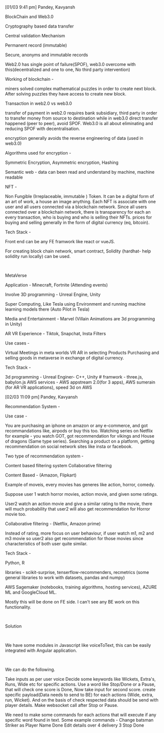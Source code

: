 [01/03 9:41 pm] Pandey, Kavyansh




BlockChain and Web3.0




Cryptography based data transfer

Central validation Mechanism

Permanent record (immutable)

Secure, anonyms and immutable records




Web2.0 has single point of failure(SPOF), web3.0 overcome with this(decentralized and one to one, No third party intervention)




Working of blockchain -

miners solved complex mathematical puzzles in order to create next block. After solving puzzles they have access to create new block.




Transaction in web2.0 vs web3.0

transfer of payment in web2.0 requires bank subsidiary, third party in order to transfer money from source to destination while in web3.0 direct transfer happened (peer to peer), avoid SPOF. Web3.0 is all about eliminating and reducing SPOF with decentralisation.




encryption generally avoids the reverse engineering of data (used in web3.0)


Algorithms used for encryption -

Symmetric Encryption, Asymmetric encryption, Hashing




Semantic web - data can been read and understand by machine, machine readable




NFT -

Non Fungible (Irreplaceable, immutable ) Token.
It can be a digital form of an art of work, a house an image anything.
Each NFT is associate with one user and all users connected via a blockchain network.
Since all users connected over a blockchain network, there is transparency for each an every transaction, who is buying and who is selling their NFTs.
prices for buying and selling generally in the form of digital currency (eq, bitcoin).



Tech Stack -

Front end can be any FE framwork like react or vueJS.

For creating block chain network, smart contract, Solidity (hardhat- help solidity run locally) can be used.

 




MetaVerse




Application - Minecraft, Fortnite (Attending events)


Involve 3D programming - Unreal Engine, Unity

Super Computing, Like Tesla using Environment and running machine learning models there (Auto Pilot in Tesla)

Media and Entertainment - Marvel (Villain Animations are 3d programming in Unity)

AR VR Experience - Tiktok, Snapchat, Insta Filters




Use cases -

Virtual Meetings in meta worlds
VR AR in selecting Products
Purchasing and selling goods in metaverse in exchange of digital currency.




Tech Stack -

3d programming - Unreal Enginer- C++, Unity #
framwork - three.js, babylon.js
AWS services - AWS appstream 2.0(for 3 apps), AWS sumerain (for AR VR applications), speed 3d on AWS





[02/03 11:09 pm] Pandey, Kavyansh




Recommendation System -




Use case -

You are purchasing an iphone on amazon or any e-commerce, and got recommandations like, airpods or buy this too.
Watching series on Netflix for example - you watch GOT, got recommendation for vikings and House of dragons (Same type series).
Searching a product on a platform, getting recommendation on social network sites like insta or facebook.


Two type of recommendation system -

Content based filtering system
Collaborative filtering




Content Based - (Amazon, Flipkart)

Example of moveis, every movies has generes like action, horror, comedy.

Suppose user 1 watch horror movies, action movie, and given some ratings.

User2 watch an action movie and give a similar rating to the movie, there will much probability that user2 will also get recommendation for Horror movie too.




Collaborative filtering - (Netflix, Amazon prime)

Instead of rating, more focus on user behaviour, if user watch m1, m2 and m3 movie so user2 also get recommendation for those movies since characteristics of both user quite similar.




Tech Stack -

Python, R

libraries - scikit-surprise, tenserflow-recommenders, recmetrics (some general libraries to work with datasets, pandas and numpy)

AWS Sagemaker (notebooks, training algorithms, hosting services), AZURE ML and GoogleCloud ML.






Mostly this will be done on FE side. I can't see any BE work on this functionality.

 

Solution

 

We have some modules in Javascript like voiceToText, this can be easily integrated with Angular application.

 

We can do the following.

Take inputs as per user voice
Decide some keywords like Wickets, Extra's, Runs, Wide etc for specific actions.
Use a word like Stop/Done or a Pause, that will check one score is Done, Now take input for second score.
create specific payload(Data needs to send to BE) for each actions (Wide, extra, run, Wicket). And on the basis of check respected data should be send with player details.
Make websocket call after Stop or Pause.

We need to make some commands for each actions that will execute if any specific word found in text.
Some example commands -
Change batsman Striker as Player Name Done
Edit details over 4 delivery 3 Stop Done


